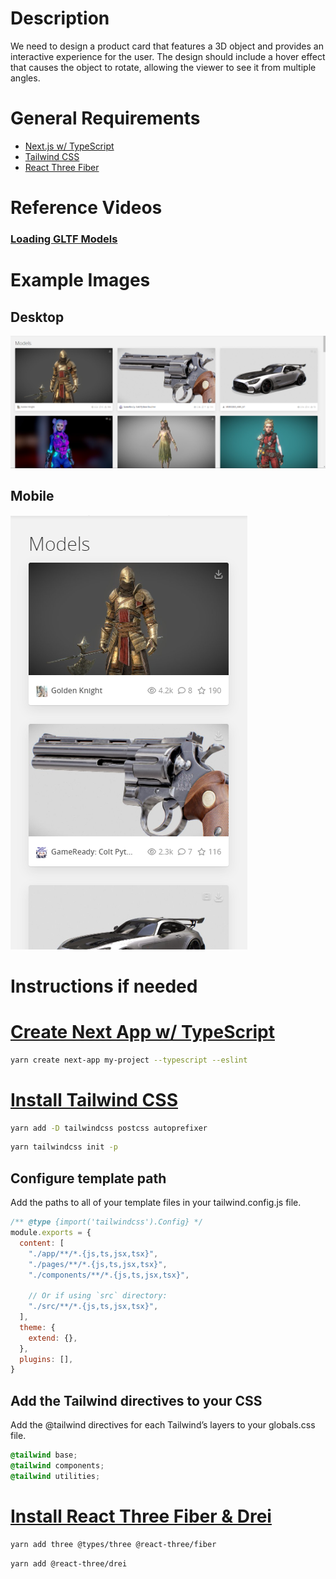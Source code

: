 # Description

We need to design a product card that features a 3D object and provides an interactive experience for the user. The design should include a hover effect that causes the object to rotate, allowing the viewer to see it from multiple angles.

# General Requirements

- [Next.js w/ TypeScript](https://nextjs.org/docs/basic-features/typescript)
- [Tailwind CSS](https://tailwindcss.com/docs/guides/nextjs)
- [React Three Fiber](https://docs.pmnd.rs/react-three-fiber/getting-started/introduction)

# Reference Videos

### [Loading GLTF Models](https://www.youtube.com/watch?v=ARW_EiH6HH0&t=1s)

# Example Images

## Desktop

![desktop_image](public/readme/desktop_image.png)

## Mobile

![mobile_image](public/readme/mobile_image.png)

# Instructions if needed

# [Create Next App w/ TypeScript](https://nextjs.org/docs/getting-started)

```bash
yarn create next-app my-project --typescript --eslint
```

# [Install Tailwind CSS](https://tailwindcss.com/docs/guides/nextjs)

```bash
yarn add -D tailwindcss postcss autoprefixer
```

```bash
yarn tailwindcss init -p
```

## Configure template path

Add the paths to all of your template files in your tailwind.config.js file.

```javaScript
/** @type {import('tailwindcss').Config} */
module.exports = {
  content: [
    "./app/**/*.{js,ts,jsx,tsx}",
    "./pages/**/*.{js,ts,jsx,tsx}",
    "./components/**/*.{js,ts,jsx,tsx}",

    // Or if using `src` directory:
    "./src/**/*.{js,ts,jsx,tsx}",
  ],
  theme: {
    extend: {},
  },
  plugins: [],
}
```

## Add the Tailwind directives to your CSS

Add the @tailwind directives for each Tailwind’s layers to your globals.css file.

```css
@tailwind base;
@tailwind components;
@tailwind utilities;
```

# [Install React Three Fiber & Drei](https://docs.pmnd.rs/react-three-fiber/getting-started/introduction)

```bash
yarn add three @types/three @react-three/fiber
```

```bash
yarn add @react-three/drei
```

